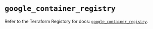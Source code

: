 # `google_container_registry`

Refer to the Terraform Registory for docs: [`google_container_registry`](https://registry.terraform.io/providers/hashicorp/google-beta/5.7.0/docs/resources/google_container_registry).

